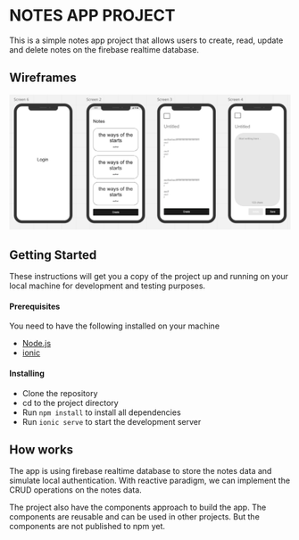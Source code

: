 # NOTES APP PROJECT
This is a simple notes app project that allows users to create, read, update and delete notes on the firebase realtime database.

## Wireframes
![wireframe](./src/assets/wireframes.png)

## Getting Started
These instructions will get you a copy of the project up and running on your local machine for development and testing purposes.

#### Prerequisites
You need to have the following installed on your machine
* [Node.js](https://nodejs.org/en/download/)
* [ionic](https://ionicframework.com/docs/intro/cli)
  
#### Installing

* Clone the repository
* cd to the project directory
* Run `npm install` to install all dependencies
* Run `ionic serve` to start the development server


## How works
The app is using firebase realtime database to store the notes data and simulate local authentication. With reactive paradigm, we can implement the CRUD operations on the notes data.

The project also have the components approach to build the app. The components are reusable and can be used in other projects. But the components are not published to npm yet.
